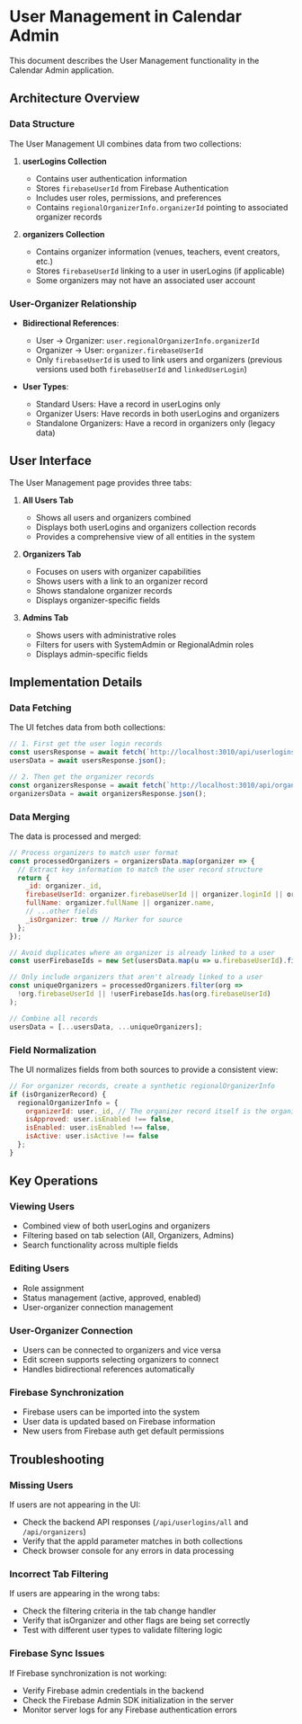 # User Management in Calendar Admin

This document describes the User Management functionality in the Calendar Admin application.

## Architecture Overview

### Data Structure

The User Management UI combines data from two collections:

1. **userLogins Collection**
   - Contains user authentication information
   - Stores `firebaseUserId` from Firebase Authentication
   - Includes user roles, permissions, and preferences
   - Contains `regionalOrganizerInfo.organizerId` pointing to associated organizer records

2. **organizers Collection**
   - Contains organizer information (venues, teachers, event creators, etc.)
   - Stores `firebaseUserId` linking to a user in userLogins (if applicable)
   - Some organizers may not have an associated user account

### User-Organizer Relationship

- **Bidirectional References**:
  - User → Organizer: `user.regionalOrganizerInfo.organizerId`
  - Organizer → User: `organizer.firebaseUserId`
  - Only `firebaseUserId` is used to link users and organizers (previous versions used both `firebaseUserId` and `linkedUserLogin`)

- **User Types**:
  - Standard Users: Have a record in userLogins only
  - Organizer Users: Have records in both userLogins and organizers
  - Standalone Organizers: Have a record in organizers only (legacy data)

## User Interface

The User Management page provides three tabs:

1. **All Users Tab**
   - Shows all users and organizers combined
   - Displays both userLogins and organizers collection records
   - Provides a comprehensive view of all entities in the system

2. **Organizers Tab**
   - Focuses on users with organizer capabilities
   - Shows users with a link to an organizer record
   - Shows standalone organizer records
   - Displays organizer-specific fields

3. **Admins Tab**
   - Shows users with administrative roles
   - Filters for users with SystemAdmin or RegionalAdmin roles
   - Displays admin-specific fields

## Implementation Details

### Data Fetching

The UI fetches data from both collections:

```javascript
// 1. First get the user login records
const usersResponse = await fetch(`http://localhost:3010/api/userlogins/all?appId=${appId}`);
usersData = await usersResponse.json();

// 2. Then get the organizer records
const organizersResponse = await fetch(`http://localhost:3010/api/organizers?appId=${appId}&isActive=true`);
organizersData = await organizersResponse.json();
```

### Data Merging

The data is processed and merged:

```javascript
// Process organizers to match user format
const processedOrganizers = organizersData.map(organizer => {
  // Extract key information to match the user record structure
  return {
    _id: organizer._id,
    firebaseUserId: organizer.firebaseUserId || organizer.loginId || organizer._id.toString(),
    fullName: organizer.fullName || organizer.name,
    // ...other fields
    _isOrganizer: true // Marker for source
  };
});

// Avoid duplicates where an organizer is already linked to a user
const userFirebaseIds = new Set(usersData.map(u => u.firebaseUserId).filter(Boolean));

// Only include organizers that aren't already linked to a user
const uniqueOrganizers = processedOrganizers.filter(org => 
  !org.firebaseUserId || !userFirebaseIds.has(org.firebaseUserId)
);

// Combine all records
usersData = [...usersData, ...uniqueOrganizers];
```

### Field Normalization

The UI normalizes fields from both sources to provide a consistent view:

```javascript
// For organizer records, create a synthetic regionalOrganizerInfo
if (isOrganizerRecord) {
  regionalOrganizerInfo = {
    organizerId: user._id, // The organizer record itself is the organizerId
    isApproved: user.isEnabled !== false,
    isEnabled: user.isEnabled !== false,
    isActive: user.isActive !== false
  };
}
```

## Key Operations

### Viewing Users

- Combined view of both userLogins and organizers
- Filtering based on tab selection (All, Organizers, Admins)
- Search functionality across multiple fields

### Editing Users

- Role assignment
- Status management (active, approved, enabled)
- User-organizer connection management

### User-Organizer Connection

- Users can be connected to organizers and vice versa
- Edit screen supports selecting organizers to connect
- Handles bidirectional references automatically

### Firebase Synchronization

- Firebase users can be imported into the system
- User data is updated based on Firebase information
- New users from Firebase auth get default permissions

## Troubleshooting

### Missing Users

If users are not appearing in the UI:
- Check the backend API responses (`/api/userlogins/all` and `/api/organizers`)
- Verify that the appId parameter matches in both collections
- Check browser console for any errors in data processing

### Incorrect Tab Filtering

If users are appearing in the wrong tabs:
- Check the filtering criteria in the tab change handler
- Verify that isOrganizer and other flags are being set correctly
- Test with different user types to validate filtering logic

### Firebase Sync Issues

If Firebase synchronization is not working:
- Verify Firebase admin credentials in the backend
- Check the Firebase Admin SDK initialization in the server
- Monitor server logs for any Firebase authentication errors